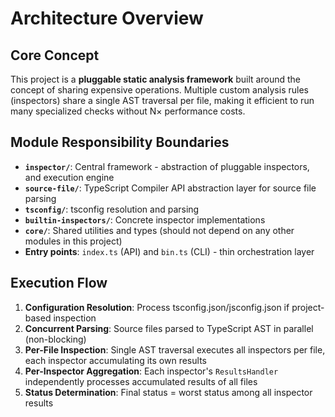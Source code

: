 # Architecture Overview

## Core Concept

This project is a **pluggable static analysis framework** built around the concept of sharing expensive operations.
Multiple custom analysis rules (inspectors) share a single AST traversal per file,
making it efficient to run many specialized checks without N× performance costs.

## Module Responsibility Boundaries

- **`inspector/`**: Central framework - abstraction of pluggable inspectors, and execution engine
- **`source-file/`**: TypeScript Compiler API abstraction layer for source file parsing
- **`tsconfig/`**: tsconfig resolution and parsing
- **`builtin-inspectors/`**: Concrete inspector implementations
- **`core/`**: Shared utilities and types (should not depend on any other modules in this project)
- **Entry points**: `index.ts` (API) and `bin.ts` (CLI) - thin orchestration layer

## Execution Flow

1. **Configuration Resolution**: Process tsconfig.json/jsconfig.json if project-based inspection
2. **Concurrent Parsing**: Source files parsed to TypeScript AST in parallel (non-blocking)
3. **Per-File Inspection**: Single AST traversal executes all inspectors per file, each inspector accumulating its own results
4. **Per-Inspector Aggregation**: Each inspector's `ResultsHandler` independently processes accumulated results of all files
5. **Status Determination**: Final status = worst status among all inspector results

